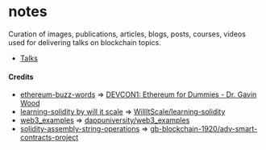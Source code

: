 # notes
Curation of images, publications, articles, blogs, posts, courses, videos used for delivering talks on blockchain topics.

* [Talks](https://dhruvinparikh.github.io/notes/talks/index.html)

#### Credits

- [ethereum-buzz-words](./diagrams/ethereum-buzz-words.png) => [DEVCON1: Ethereum for Dummies - Dr. Gavin Wood](https://www.youtube.com/watch?v=U_LK0t_qaPo&t=173s)
- [learning-solidity by will it scale](./learning-resources/learning-solidity) => [WillItScale/learning-solidity](https://github.com/willitscale/learning-solidity)
- [web3_examples](./dapp-examples/web3_examples) => [dappuniversity/web3_examples](https://github.com/dappuniversity/web3_examples)
- [solidity-assembly-string-operations](./dapp-examples/solidity-assembly-string-operations)
 => [gb-blockchain-1920/adv-smart-contracts-project](https://github.com/gb-blockchain-1920/adv-smart-contracts-project.git)

